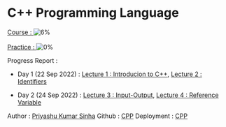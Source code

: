 # C++ Programming Language
[Course : ](https://www.youtube.com/playlist?list=PLLYz8uHU480j37APNXBdPz7YzAi4XlQUF)  ![6%](https://progress-bar.dev/5) <br><br>
[Practice : ](https://www.mysirg.com/programming-examples/cpp-programs/) ![0%](https://progress-bar.dev/0)

Progress Report :
- Day 1 (22 Sep 2022) : [Lecture 1 : Introducion to C++](https://priyanshukumarsinha.github.io/CPP/lect1), [Lecture 2 : Identifiers](https://priyanshukumarsinha.github.io/CPP/lect2)

- Day 2 (24 Sep 2022) : [Lecture 3 : Input-Output](https://priyanshukumarsinha.github.io/CPP/lect3), [Lecture 4 : Reference Variable](https://priyanshukumarsinha.github.io/CPP/lect4) 




Author : [Priyashu Kumar Sinha](https://github.com/priyanshukumarsinha)
Github : [CPP](https://github.com/priyanshukumarsinha/CPP)
Deployment : [CPP](https://priyanshu.github.io/CPP)
